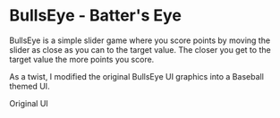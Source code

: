 # BullsEye - Batter's Eye

BullsEye is a simple slider game where you score points by moving the slider as close as you can to the target value.
The closer you get to the target value the more points you score.

As a twist, I modified the original BullsEye UI graphics into a Baseball themed UI.


Original UI

